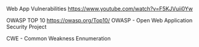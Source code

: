 Web App Vulnerabilities
https://www.youtube.com/watch?v=F5KJVuii0Yw


OWASP TOP 10
https://owasp.org/Top10/
OWASP - Open Web Application Security Project

CWE - Common Weakness Ennumeration
